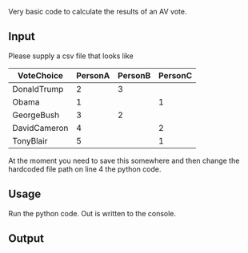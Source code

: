 Very basic code to calculate the results of an AV vote. 

## Input

Please supply a csv file that looks like 

|VoteChoice|PersonA|PersonB|PersonC|
| --- |--- |--- |--- |
|DonaldTrump|2|3||
|Obama|1||1|
|GeorgeBush|3|2||
|DavidCameron|4||2|
|TonyBlair|5||1|

At the moment you need to save this somewhere and then change the hardcoded file path on line 4 the python code.

## Usage

Run the python code. Out is written to the console.

## Output


